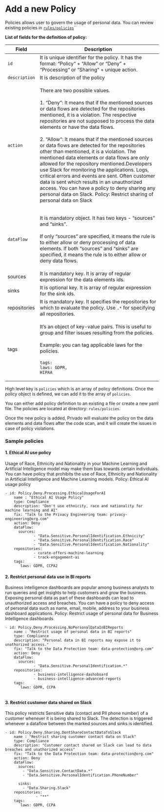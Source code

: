 # Add a new Policy

Policies allows user to govern the usage of personal data. You can review existing policies in [`rules/policies`](https://github.com/Privado-Inc/privado/tree/main/rules/policies)``

**List of fields for the definition of policy:**

| Field         | Description                                                                                                                                                                                                                                                                                                                                                                                                                                                                                                                                                                                                                                                                                                                                                                                                          |
| ------------- | -------------------------------------------------------------------------------------------------------------------------------------------------------------------------------------------------------------------------------------------------------------------------------------------------------------------------------------------------------------------------------------------------------------------------------------------------------------------------------------------------------------------------------------------------------------------------------------------------------------------------------------------------------------------------------------------------------------------------------------------------------------------------------------------------------------------- |
| `id`          | It is unique identifier for the policy. It has the format: “Policy“ + “Allow” or “Deny” + “Processing“ or “Sharing“ + unique action.                                                                                                                                                                                                                                                                                                                                                                                                                                                                                                                                                                                                                                                                                 |
| `description` | It is description of the policy                                                                                                                                                                                                                                                                                                                                                                                                                                                                                                                                                                                                                                                                                                                                                                                      |
| `action`      | <p>There are two possible values.<br><br>1. “Deny”: It means that if the mentioned sources or data flows are detected for the repositories mentioned, it is a violation. The respective repositories are not supposed to process the data elements or have the data flows.<br><br>2. “Allow“: It means that if the mentioned sources or data flows are detected for the repositories other than mentioned, it is a violation. The mentioned data elements or data flows are only allowed for the repository mentioned.Developers use Slack for monitoring the applications. Logs, critical errors and events are sent. Often customer data is sent which results in an unauthorized access. You can have a policy to deny sharing any personal data on Slack. Policy: Restrict sharing of personal data on Slack</p> |
| `dataFlow`    | <p>It is mandatory object. It has two keys - “sources” and “sinks”.<br><br>If only “sources” are specified, it means the rule is to either allow or deny processing of data elements. If both “sources” and “sinks” are specified, it means the rule is to either allow or deny data flows.</p>                                                                                                                                                                                                                                                                                                                                                                                                                                                                                                                      |
| sources       | It is mandatory key. It is array of regular expression for the data elements ids.                                                                                                                                                                                                                                                                                                                                                                                                                                                                                                                                                                                                                                                                                                                                    |
| sinks         | It is optional key. It is array of regular expression for the sink ids.                                                                                                                                                                                                                                                                                                                                                                                                                                                                                                                                                                                                                                                                                                                                              |
| repositories  | It is mandatory key. It specifies the repositories for which to evaluate the policy. Use `.*` for specifying all repositories.                                                                                                                                                                                                                                                                                                                                                                                                                                                                                                                                                                                                                                                                                       |
| tags          | <p>It’s an object of key-value pairs. This is useful to group and filter issues resulting from the policies.<br><br>Example: you can tag applicable laws for the policies.<br><br><code>tags:</code><br><code>laws: GDPR, HIPAA</code></p>                                                                                                                                                                                                                                                                                                                                                                                                                                                                                                                                                                           |

High level key is `policies` which is an array of policy definitions. Once the policy object is defined, we can add it to the array of `policies`.

You can either add policy definition to an existing a file or create a new yaml file. The policies are located at directory: `rules/policies`.

Once the new policy is added, Privado will evaluate the policy on the data elements and data flows after the code scan, and it will create the issues in case of policy violations.

### Sample policies

#### 1. Ethical AI use policy

Usage of Race, Ethnicity and Nationality in your Machine Learning and Artificial Intelligence model may make them bias towards certain individuals. You can have policy that prohibits the use of Race, Ethnicity and Nationality in Artificial Intelligence and Machine Learning models. Policy: Ethical AI usage policy

```
- id: Policy.Deny.Processing.EthicalUsageForAI
    name : "Ethical AI Usage Policy"
    type: Compliance
    description: "Don't use ethnicity, race and nationality for machine learning and AI"
    fix: "Talk to the Privacy Engineering team: privacy-engineering@org.com"
    action: Deny    
    dataFlow:      
      sources:
             - "Data.Sensitive.PersonalIdentification.Ethnicity"
             - "Data.Sensitive.PersonalIdentification.Race"
             - "Data.Sensitive.PersonalIdentification.Nationality"
    repositories: 
             - curate-offers-machine-learning
             - track-engagement-ai
    tags:
       laws: GDPR, CCPA2
```

#### 2. Restrict personal data use in BI reports

Business intelligence dashboards are popular among business analysts to run queries and get insights to help customers and grow the business. Exposing personal data as part of these dashboards can lead to unauthorized access and breaches. You can have a policy to deny access of personal data such as name, email, mobile, address to your business dashboard applications. Policy: Restrict usage of personal data for Business Intelligence dashboards

```
- id: Policy.Deny.Processing.NoPersonalDataInBIReports
    name : "Restrict usage of personal data in BI reports"
    type: Compliance
    description: "Personal data in BI reports may expose it to unathorized access."
    fix: "Talk to the Data Protection team: data-protection@org.com"
    action: Deny    
    dataFlow:      
      sources:
             - "Data.Sensitive.PersonalIdentification.*"
    repositories: 
             - business-intelligence-dashoboard
             - business-intelligence-advanced-reports
    tags:
       laws: GDPR, CCPA
	   
```

#### 3. Restrict customer data shared on Slack

This policy restricts Sensitive data (contact and PII phone number) of a customer whenever it is being shared to Slack. The detection is triggered whenever a dataflow between the marked sources and sinks is identified.&#x20;

```
- id: Policy.Deny.Sharing.DontShareContactDataToSlack
    name : "Restrict sharing customer contact data on Slack"
    type: Compliance
    description: "Customer contact shared on Slack can lead to data breaches and unathorized access"
    fix: "Talk to the Data Protection team: data-protection@org.com"
    action: Deny    
    dataFlow:      
      sources:
        - "Data.Sensitive.ContactData.*"
        - "Data.Sensitive.PersonalIdentification.PhoneNumber"
      
      sinks:
        - "Data.Sharing.Slack"
    repositories: 
              - "**"
    tags:
       laws: GDPR, CCPA
 
```
